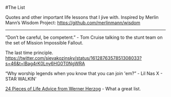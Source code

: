 #The List

Quotes and other important life lessons that I jive with.  Inspired by Merlin Mann’s Wisdom Project: https://github.com/merlinmann/wisdom

---

“Don’t be careful, be competent.” - Tom Cruise talking to the stunt team on the set of Mission Impossible Fallout.

The last time principle. https://twitter.com/sievakozinsky/status/1612876357851308033?s=46&t=lBag4rK0Lny6HG0T0NgWRA

“Why worship legends when you know that you can join 'em?” - Lil Nas X - STAR WALKIN'

[24 Pieces of Life Advice from Werner Herzog](werner_herzog_advice.md) - What a great list.




